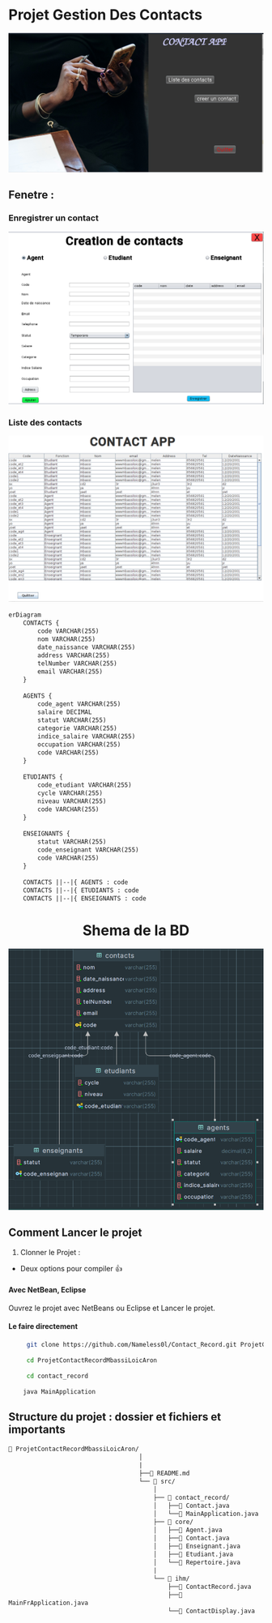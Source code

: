 # Projet Gestion Des Contacts
![Shema de la BD](./src/img.png)
## Fenetre  :
### Enregistrer un contact
![Shema de la BD](./src/img_1.png)
### Liste des contacts
![Shema de la BD](./src/img_3.png)
```mermaid
erDiagram
    CONTACTS {
        code VARCHAR(255)
        nom VARCHAR(255)
        date_naissance VARCHAR(255)
        address VARCHAR(255)
        telNumber VARCHAR(255)
        email VARCHAR(255)
    }

    AGENTS {
        code_agent VARCHAR(255)
        salaire DECIMAL
        statut VARCHAR(255)
        categorie VARCHAR(255)
        indice_salaire VARCHAR(255)
        occupation VARCHAR(255)
        code VARCHAR(255)
    }

    ETUDIANTS {
        code_etudiant VARCHAR(255)
        cycle VARCHAR(255)
        niveau VARCHAR(255)
        code VARCHAR(255)
    }

    ENSEIGNANTS {
        statut VARCHAR(255)
        code_enseignant VARCHAR(255)
        code VARCHAR(255)
    }

    CONTACTS ||--|{ AGENTS : code
    CONTACTS ||--|{ ETUDIANTS : code
    CONTACTS ||--|{ ENSEIGNANTS : code
```
 <h1><center>Shema de la BD</center></h1>

![Shema de la BD](./src/shema_bd.png)


## Comment Lancer le projet
1) Clonner le Projet : 
- Deux options pour compiler 👍
#### Avec NetBean, Eclipse 
 Ouvrez le projet avec NetBeans ou Eclipse et Lancer le projet.
#### Le faire directement
```bash
     git clone https://github.com/Nameless0l/Contact_Record.git ProjetContactRecordMbassiLoicAron
```
```bash
     cd ProjetContactRecordMbassiLoicAron
```
```bash
     cd contact_record
```
```bash
    java MainApplication
```

## Structure du projet : dossier et fichiers et importants
```
📁 ProjetContactRecordMbassiLoicAron/
                                    │
                                    |
                                    ├──📄 README.md
                                    └── 📁 src/
                                        │
                                        ├── 📁 contact_record/
                                        │   ├──📄 Contact.java
                                        │   └──📄 MainApplication.java 
                                        ├── 📁 core/
                                        │   ├──📄 Agent.java
                                        │   ├──📄 Contact.java
                                        │   ├──📄 Enseignant.java
                                        │   ├──📄 Etudiant.java
                                        │   └──📄 Repertoire.java 
                                        |
                                        └── 📁 ihm/
                                            ├──📄 ContactRecord.java
                                            ├──📄 MainFrApplication.java
                                            └──📄 ContactDisplay.java 



```
